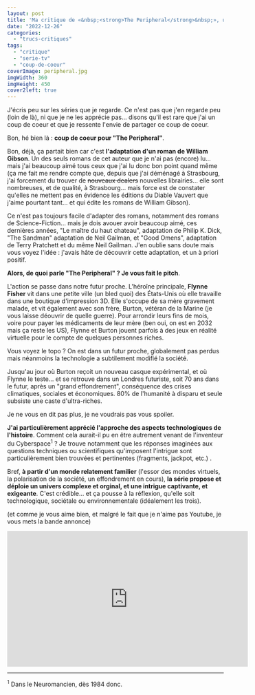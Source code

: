 ```yaml
---
layout: post
title: 'Ma critique de «&nbsp;<strong>The Peripheral</strong>&nbsp;», une série tirée de «&nbsp;Périphériques&nbsp;» de <em>William Gibson</em>'
date: "2022-12-26"
categories: 
  - "trucs-critiques"
tags: 
  - "critique"
  - "serie-tv"
  - "coup-de-coeur"
coverImage: peripheral.jpg
imgWidth: 360
imgHeight: 450
cover2left: true
---
```


J'écris peu sur les séries que je regarde. Ce n'est pas que j'en regarde peu (loin de là), ni que je ne les apprécie pas... disons qu'il est rare que j'ai un coup de coeur et que je ressente l'envie de partager ce coup de coeur.

Bon, hé bien là : <strong>coup de coeur pour "The Peripheral"</strong>.

Bon, déjà, ça partait bien car c'est <strong>l'adaptation d'un roman de William Gibson</strong>. Un des seuls romans de cet auteur que je n'ai pas (encore) lu... mais j'ai beaucoup aimé tous ceux que j'ai lu donc bon point quand même (ça me fait me rendre compte que, depuis que j'ai déménagé à Strasbourg, j'ai forcement du trouver de <strike>nouveaux dealers</strike> nouvelles librairies... elle sont nombreuses, et de qualité, à Strasbourg... mais force est de constater qu'elles ne mettent pas en évidence les éditions du Diable Vauvert que j'aime pourtant tant... et qui édite les romans de William Gibson).

Ce n'est pas toujours facile d'adapter des romans, notamment des romans de Science-Fiction... mais je dois avouer avoir beaucoup aimé, ces dernières années, "Le maître du haut chateau", adaptation de Philip K. Dick, "The Sandman" adaptation de Neil Gailman, et "Good Omens", adaptation de Terry Pratchett et du même Neil Gailman. J'en oublie sans doute mais vous voyez l'idée : j'avais hâte de découvrir cette adaptation, et un à priori positif.

<strong>Alors, de quoi parle "The Peripheral"&nbsp;? Je vous fait le pitch</strong>.

L'action se passe dans notre futur proche. L'héroîne principale, <strong>Flynne Fisher</strong> vit dans une petite ville (un bled quoi) des États-Unis où elle travaille dans une boutique d'impression <abbr>3D</abbr>. Elle s'occupe de sa mère gravement malade, et vit également avec son frère, Burton, vétéran de la Marine (je vous laisse déouvrir de quelle guerre). Pour arrondir leurs fins de mois, voire pour payer les médicaments de leur mère (ben oui, on est en 2032 mais ça reste les <abbr>US</abbr>), Flynne et Burton jouent parfois à des jeux en réalité virtuelle pour le compte de quelques personnes riches.

Vous voyez le topo&nbsp;? On est dans un futur proche, globalement pas perdus mais néanmoins la technologie a subtilement modifié la société.

Jusqu'au jour où Burton reçoit un nouveau casque expérimental, et où Flynne le teste... et se retrouve dans un Londres futuriste, soit 70 ans dans le futur, après un "grand effondrement", conséquence des crises climatiques, sociales et économiques. 80% de l'humanité à disparu et seule subsiste une caste d'ultra-riches.

Je ne vous en dit pas plus, je ne voudrais pas vous spoiler.

<strong>J'ai particulièrement apprécié l'approche des aspects technologiques de l'histoire</strong>. Comment cela aurait-il pu en être autrement venant de l'inventeur du Cyberspace<sup>1</sup>&nbsp;? Je trouve notamment que les réponses imaginées aux questions techniques ou scientifiques qu'imposent l'intrigue sont particulièrement bien trouvées et pertinentes (fragments, jackpot, etc.) .

Bref, <strong>à partir d'un monde relatement familier</strong> (l'essor des mondes virtuels, la polarisation de la société, un effondrement en cours), <strong>la série propose et déploie un univers complexe et orginal, et une intrigue captivante, et exigeante</strong>. C'est crédible... et ça pousse à la réflexion, qu'elle soit technologique, sociétale ou environnementale (idéalement les trois).

(et comme je vous aime bien, et malgré le fait que je n'aime pas Youtube, je vous mets la bande annonce)
<div class="center"><iframe width="560" height="315" src="https://www.youtube.com/embed/7ja-JZ7Boik" title="YouTube video player" frameborder="0" allow="accelerometer; autoplay; clipboard-write; encrypted-media; gyroscope; picture-in-picture" allowfullscreen></iframe></div>

* * *

<sup>1</sup> Dans le Neuromancien, dès 1984 donc.